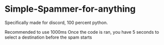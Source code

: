 # Simple-Spammer-for-anything
Specifically made for discord, 100 percent python.

Recommended to use 1000ms
Once the code is ran, you have 5 seconds to select a destination before the spam starts
